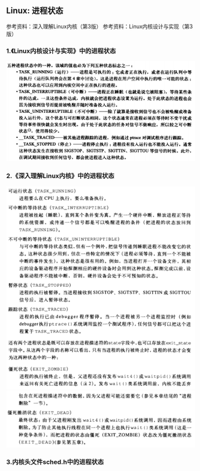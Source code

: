 ## Linux: 进程状态

参考资料：深入理解Linux内核（第3版）
参考资料：Linux内核设计与实现（第3版）

### 1.《Linux内核设计与实现》中的进程状态

![](/assets/lin102_001.PNG)

### 2.《深入理解Linux内核》中的进程状态

![](/assets/lin102_002.PNG)
![](/assets/lin102_003.PNG)

### 3.内核头文件sched.h中的进程状态

```c

```